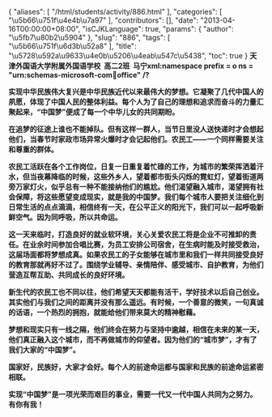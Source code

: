 {
    "aliases": [
        "/html/students/activity/886.html"
    ],
    "categories": [
        "\u5b66\u751f\u4e4b\u7a97"
    ],
    "contributors": [],
    "date": "2013-04-16T00:00:00+08:00",
    "isCJKLanguage": true,
    "params": {
        "author": "\u5fb7\u80b2\u5904"
    },
    "slug": "886",
    "tags": [
        "\u5b66\u751f\u6d3b\u52a8"
    ],
    "title": "\u5728\u592a\u9633\u4e0b\u5206\u4eab\u547c\u5438",
    "toc": true
}
**天津外国语大学附属外国语学校  高二2班  马宁xml:namespace prefix = o ns = "urn:schemas-microsoft-com:office:office" /?**

**实现中华民族伟大复兴是中华民族近代以来最伟大的梦想。它凝聚了几代中国人的夙愿，体现了中国人民的整体利益。每个人为了自己的理想和追求而奋斗的力量汇聚起来，“中国梦”便成了每一个中华儿女的共同期盼。**

**在追梦的征途上谁也不能掉队。但有这样一群人，当节日里没人送快递时才会想起他们，当春节时家政市场异常火爆时才会记起他们。农民工——一个同样需要关注和尊重的群体。**

**农民工活跃在各个工作岗位，日复一日重复着忙碌的工作，为城市的繁荣挥洒着汗水，但当夜幕降临的时候，这些外乡人，望着都市街头闪烁的霓虹灯，望着街道两旁万家灯火，似乎总有一种不能接纳他们的尴尬。他们渴望融入城市，渴望拥有社会保障，将这些愿望变成现实，就是我的中国梦。我们每个城市人要把关注细化到日常生活的点点滴滴，相信终有一天，在公平正义的阳光下，我们可以一起呼吸新鲜空气。因为同呼吸，所以共命运。**

**这一天来临时，打造良好的就业软环境，关心关爱农民工将是企业不可推卸的责任。在业余时间参加合唱比赛，为员工安排公司宿舍，在生病时能及时接受救治，这届场面都将梦想成真。如果农民工的子女能够在城市里和我们一样共同接受良好的教育那就再好不过了。围绕学业辅导、亲情陪伴、感受城市、自护教育，为他们营造互帮互助、共同成长的良好环境。**

**新生代的农民工也不同以往，他们希望天天都能有活干，学好技术以后自己创业。其实他们与我们之间的距离并没有那么遥远。有时候，一个善意的微笑，一句真诚的话语，一个热烈的拥抱，就能给他们带来莫大的精神慰藉。**

**梦想和现实只有一线之隔，他们终会在努力与坚持中逾越，相信在未来的某一天，他们真正融入这个城市，而不再做城市的仰望者。因为他们的“城市梦”，才有了我们大家的“中国梦”。**

**国家好，民族好，大家才会好。每个人的前途命运都与国家和民族的前途命运紧密相联。**

**实现“中国梦”是一项光荣而艰巨的事业，需要一代又一代中国人共同为之努力。有你有我！**

